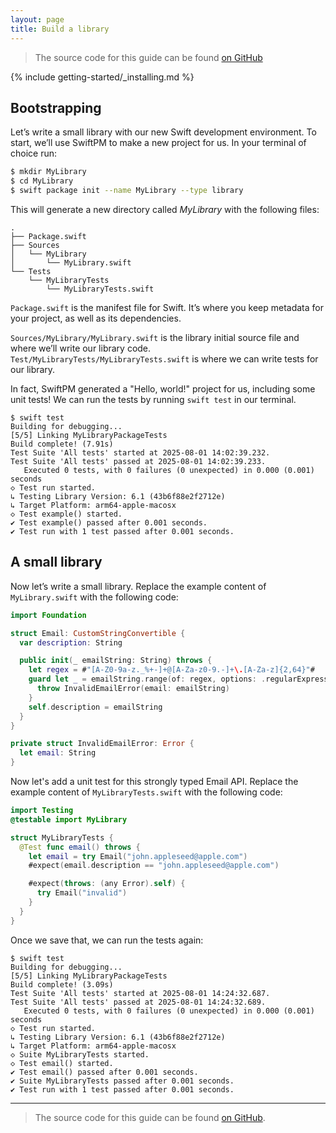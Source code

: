 ```yaml
---
layout: page
title: Build a library
---
```


> The source code for this guide can be found [on GitHub](https://github.com/apple/swift-getting-started-package-library)

{% include getting-started/_installing.md %}

## Bootstrapping

Let’s write a small library with our new Swift development environment.
To start, we’ll use SwiftPM to make a new project for us. In your terminal of choice run:

~~~bash
$ mkdir MyLibrary
$ cd MyLibrary
$ swift package init --name MyLibrary --type library
~~~

This will generate a new directory called _MyLibrary_ with the following files:

~~~no-highlight
.
├── Package.swift
├── Sources
│   └── MyLibrary
│       └── MyLibrary.swift
└── Tests
    └── MyLibraryTests
        └── MyLibraryTests.swift
~~~

`Package.swift` is the manifest file for Swift. It’s where you keep metadata for your project, as well as its dependencies.

`Sources/MyLibrary/MyLibrary.swift` is the library initial source file and where we’ll write our library code.
`Test/MyLibraryTests/MyLibraryTests.swift` is where we can write tests for our library.

In fact, SwiftPM generated a "Hello, world!" project for us, including some unit tests!
We can run the tests by running  `swift test`  in our terminal.

~~~no-highlight
$ swift test
Building for debugging...
[5/5] Linking MyLibraryPackageTests
Build complete! (7.91s)
Test Suite 'All tests' started at 2025-08-01 14:02:39.232.
Test Suite 'All tests' passed at 2025-08-01 14:02:39.233.
   Executed 0 tests, with 0 failures (0 unexpected) in 0.000 (0.001) seconds
◇ Test run started.
↳ Testing Library Version: 6.1 (43b6f88e2f2712e)
↳ Target Platform: arm64-apple-macosx
◇ Test example() started.
✔ Test example() passed after 0.001 seconds.
✔ Test run with 1 test passed after 0.001 seconds.
~~~

## A small library

Now let’s write a small library.
Replace the example content of `MyLibrary.swift` with the following code:

~~~swift
import Foundation

struct Email: CustomStringConvertible {
  var description: String

  public init(_ emailString: String) throws {
    let regex = #"[A-Z0-9a-z._%+-]+@[A-Za-z0-9.-]+\.[A-Za-z]{2,64}"#
    guard let _ = emailString.range(of: regex, options: .regularExpression) else {
      throw InvalidEmailError(email: emailString)
    }
    self.description = emailString
  }
}

private struct InvalidEmailError: Error {
  let email: String
}
~~~

Now let's add a unit test for this strongly typed Email API.
Replace the example content of `MyLibraryTests.swift` with the following code:

~~~swift
import Testing
@testable import MyLibrary

struct MyLibraryTests {
  @Test func email() throws {
    let email = try Email("john.appleseed@apple.com")
    #expect(email.description == "john.appleseed@apple.com")

    #expect(throws: (any Error).self) {
      try Email("invalid")
    }
  }
}
~~~

Once we save that, we can run the tests again:

~~~no-highlight
$ swift test
Building for debugging...
[5/5] Linking MyLibraryPackageTests
Build complete! (3.09s)
Test Suite 'All tests' started at 2025-08-01 14:24:32.687.
Test Suite 'All tests' passed at 2025-08-01 14:24:32.689.
   Executed 0 tests, with 0 failures (0 unexpected) in 0.000 (0.001) seconds
◇ Test run started.
↳ Testing Library Version: 6.1 (43b6f88e2f2712e)
↳ Target Platform: arm64-apple-macosx
◇ Suite MyLibraryTests started.
◇ Test email() started.
✔ Test email() passed after 0.001 seconds.
✔ Suite MyLibraryTests passed after 0.001 seconds.
✔ Test run with 1 test passed after 0.001 seconds.
~~~

---

> The source code for this guide can be found [on GitHub](https://github.com/apple/swift-getting-started-package-library).

